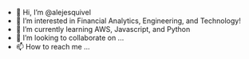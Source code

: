 - 👋 Hi, I’m @alejesquivel
- 👀 I’m interested in Financial Analytics, Engineering, and Technology! 
- 🌱 I’m currently learning AWS, Javascript, and Python
- 💞️ I’m looking to collaborate on ...
- 📫 How to reach me ...

<!---
alejesquivel/alejesquivel is a ✨ special ✨ repository because its `README.md` (this file) appears on your GitHub profile.
You can click the Preview link to take a look at your changes.
--->
